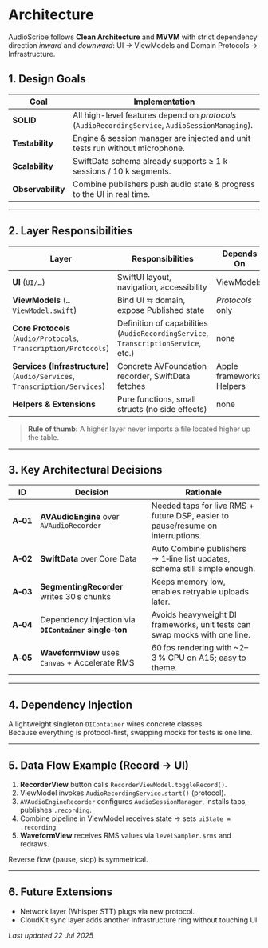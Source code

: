 # Architecture

AudioScribe follows **Clean Architecture** and **MVVM** with strict dependency
direction *inward* and *downward*: UI → ViewModels and Domain Protocols → Infrastructure.

## 1. Design Goals
| Goal | Implementation |
|------|----------------|
| **SOLID** | All high-level features depend on *protocols* (`AudioRecordingService`, `AudioSessionManaging`). |
| **Testability** | Engine & session manager are injected and unit tests run without microphone. |
| **Scalability** | SwiftData schema already supports ≥ 1 k sessions / 10 k segments. |
| **Observability** | Combine publishers push audio state & progress to the UI in real time. |

---

## 2. Layer Responsibilities

| Layer | Responsibilities | Depends On |
|-------|------------------|------------|
| **UI** (`UI/…`) | SwiftUI layout, navigation, accessibility | ViewModels |
| **ViewModels** (`…ViewModel.swift`) | Bind UI ⇆ domain, expose Published state | *Protocols* only |
| **Core Protocols** (`Audio/Protocols`, `Transcription/Protocols`) | Definition of capabilities (`AudioRecordingService`, `TranscriptionService`, etc.) | none |
| **Services (Infrastructure)** (`Audio/Services`, `Transcription/Services`) | Concrete AVFoundation recorder, SwiftData fetches | Apple frameworks, Helpers |
| **Helpers & Extensions** | Pure functions, small structs (no side effects) | none |

> **Rule of thumb:** A higher layer never imports a file located higher up the table.

---

## 3. Key Architectural Decisions

| ID | Decision | Rationale |
|----|----------|-----------|
| **A‑01** | **AVAudioEngine** over `AVAudioRecorder` | Needed taps for live RMS + future DSP, easier to pause/resume on interruptions. |
| **A‑02** | **SwiftData** over Core Data | Auto Combine publishers → 1‑line list updates, schema still simple enough. |
| **A‑03** | **SegmentingRecorder** writes 30 s chunks | Keeps memory low, enables retryable uploads later. |
| **A‑04** | Dependency Injection via **`DIContainer` single‑ton** | Avoids heavyweight DI frameworks, unit tests can swap mocks with one line. |
| **A‑05** | **WaveformView** uses `Canvas` + Accelerate RMS | 60 fps rendering with ~2–3 % CPU on A15; easy to theme. |

---

## 4. Dependency Injection
A lightweight singleton `DIContainer` wires concrete classes.  
Because everything is protocol-first, swapping mocks for tests is one line.

---

## 5. Data Flow Example (Record → UI)

1. **RecorderView** button calls `RecorderViewModel.toggleRecord()`.
2. ViewModel invokes `AudioRecordingService.start()` (protocol).
3. `AVAudioEngineRecorder` configures `AudioSessionManager`, installs taps, publishes `.recording`.
4. Combine pipeline in ViewModel receives state → sets `uiState = .recording`.
5. **WaveformView** receives RMS values via `levelSampler.$rms` and redraws.

Reverse flow (pause, stop) is symmetrical.

---

## 6. Future Extensions
* Network layer (Whisper STT) plugs via new protocol.
* CloudKit sync layer adds another Infrastructure ring without touching UI.

*Last updated 22 Jul 2025*
